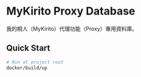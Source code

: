 # MyKirito Proxy Database

我的桐人（MyKirito）代理功能（Proxy）專用資料庫。

## Quick Start

```bash
# Run at project root
docker/build/up
```
